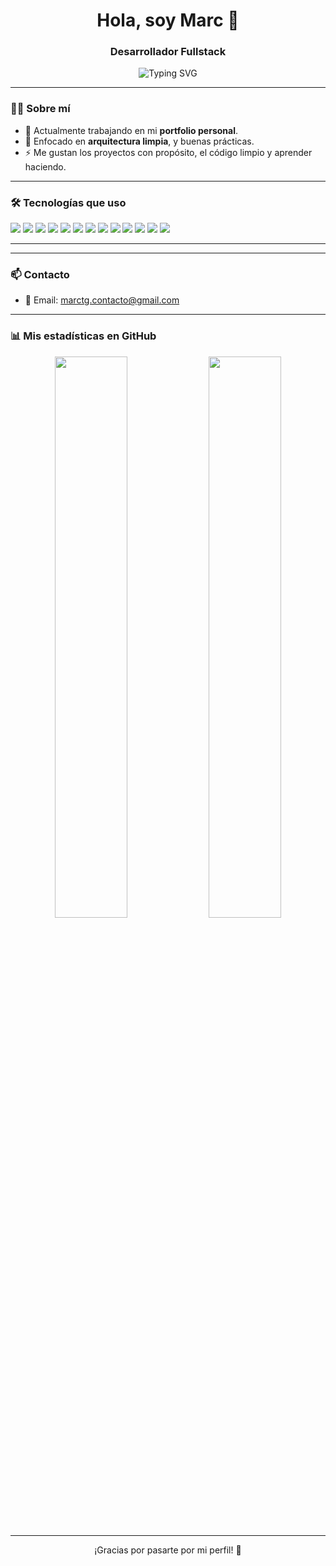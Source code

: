 <h1 align="center">Hola, soy Marc 👋</h1>
<h3 align="center">Desarrollador Fullstack</h3>

<p align="center">
  <img src="https://readme-typing-svg.herokuapp.com?center=true&vCenter=true&lines=Apasionado+por+el+desarrollo+web;Frontend+en+Angular;Backend+con+Laravel;Siempre+aprendiendo+y+creando" alt="Typing SVG" />
</p>

---

### 🧑‍💻 Sobre mí

- 🎯 Actualmente trabajando en mi **portfolio personal**.
- 🧠 Enfocado en **arquitectura limpia**, y buenas prácticas.
- ⚡ Me gustan los proyectos con propósito, el código limpio y aprender haciendo.

---

### 🛠️ Tecnologías que uso

<p>
  <img src="https://img.shields.io/badge/-HTML5-E34F26?style=for-the-badge&logo=html5&logoColor=white" />
  <img src="https://img.shields.io/badge/-CSS3-1572B6?style=for-the-badge&logo=css3&logoColor=white" />
  <img src="https://img.shields.io/badge/-JavaScript-F7DF1E?style=for-the-badge&logo=javascript&logoColor=black" />
  <img src="https://img.shields.io/badge/-TypeScript-3178C6?style=for-the-badge&logo=typescript&logoColor=white" />
  <img src="https://img.shields.io/badge/-Angular-DD0031?style=for-the-badge&logo=angular&logoColor=white" />
  <img src="https://img.shields.io/badge/-Laravel-FF2D20?style=for-the-badge&logo=laravel&logoColor=white" />
  <img src="https://img.shields.io/badge/-PHP-777BB4?style=for-the-badge&logo=php&logoColor=white" />
  <img src="https://img.shields.io/badge/-MySQL-005C84?style=for-the-badge&logo=mysql&logoColor=white" />
  <img src="https://img.shields.io/badge/-TailwindCSS-38B2AC?style=for-the-badge&logo=tailwind-css&logoColor=white" />
  <img src="https://img.shields.io/badge/-Node.js-339933?style=for-the-badge&logo=nodedotjs&logoColor=white" />
  <img src="https://img.shields.io/badge/-Git-F05032?style=for-the-badge&logo=git&logoColor=white" />
  <img src="https://img.shields.io/badge/-Bootstrap-7952B3?style=for-the-badge&logo=bootstrap&logoColor=white" />
  <img src="https://img.shields.io/badge/-Java-007396?style=for-the-badge&logo=java&logoColor=white" />
</p>

---

<!--
### 🚀 Proyectos destacados

| Proyecto | Descripción | Tecnologías |
|---------|-------------|-------------|
| 🧑‍💼 **Portfolio Personal** | Mi web profesional donde muestro mis proyectos y habilidades | Angular · Tailwind · Laravel API | 
| 📦 **Gestor de Productos** | CRUD completo con buscador y paginación | Angular · Laravel · MySQL |
| 📬 **Formulario de contacto** | Guarda y envía mensajes desde el frontend | Angular Reactive Forms · Laravel Mail |

> 👉 Visita mi portfolio: [https://miportfolio.com](https://miportfolio.com)
-->

---

### 📫 Contacto

- 📧 Email: marctg.contacto@gmail.com  

---

### 📊 Mis estadísticas en GitHub

<p align="center">
  <img src="https://github-readme-stats.vercel.app/api?username=marc-tg&show_icons=true&theme=radical" width="48%" />
  <img src="https://github-readme-stats.vercel.app/api/top-langs/?username=marc-tg&layout=compact&theme=radical" width="48%" />
</p>

---

<p align="center">
  ¡Gracias por pasarte por mi perfil! 🙌
</p>
